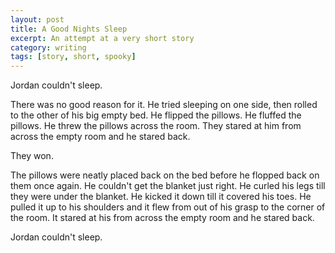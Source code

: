 ```yaml
---
layout: post
title: A Good Nights Sleep
excerpt: An attempt at a very short story
category: writing
tags: [story, short, spooky]
---
```


Jordan couldn't sleep.

There was no good reason for it. He tried sleeping on one side, then rolled to the other of his big empty bed. He flipped the pillows. He fluffed the pillows. He threw the pillows across the room. They stared at him from across the empty room and he stared back.

They won.

The pillows were neatly placed back on the bed before he flopped back on them once again. He couldn't get the blanket just right. He curled his legs till they were under the blanket. He kicked it down till it covered his toes. He pulled it up to his shoulders and it flew from out of his grasp to the corner of the room. It stared at his from across the empty room and he stared back.

Jordan couldn't sleep.
